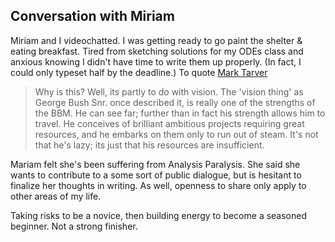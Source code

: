 ## Conversation with Miriam

Miriam and I videochatted. I was getting ready to go paint the shelter & eating breakfast. Tired from sketching solutions for my ODEs class and anxious knowing I didn't have time to write them up properly. (In fact, I could only typeset half by the deadline.) To quote [Mark Tarver](http://www.marktarver.com/bipolar.html)
> Why is this?  Well, its partly to do with vision.   The 'vision thing' as George Bush Snr. once described it, is really one of the strengths of the BBM.  He can see far; further than in fact his strength allows him to travel.  He conceives of brilliant ambitious projects requiring great resources, and he embarks on them only to run out of steam.  It's not that he's lazy; its just that his resources are insufficient.

Mariam felt she's been suffering from Analysis Paralysis. She said she wants to contribute to a some sort of public dialogue, but is hesitant to finalize her thoughts in writing. As well, openness to share only apply to other areas of my life.

Taking risks to be a novice, then building energy to become a seasoned beginner. Not a strong finisher.
